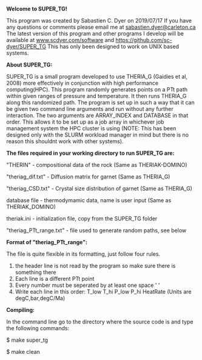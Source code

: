 **Welcome to SUPER_TG!**

This program was created by Sabastien C. Dyer on 2019/07/17
If you have any questions or comments please email me at sabastien.dyer@carleton.ca
The latest version of this program and other programs I develop will be available at www.scdyer.com/software and https://github.com/sc-dyer/SUPER_TG
This has only been designed to work on UNIX based systems.


**About SUPER_TG:**

SUPER_TG is a small program developed to use THERIA_G (Gaidies et al, 2008) more effectively in conjunction with high performance computing(HPC). This program randomly generates points on a PTt path within given ranges of pressure and temperature. It then runs THERIA_G along this randomized path. The program is set up in such a way that it can be given two command line arguments and run without any further interaction. The two arguments are ARRAY_INDEX and DATABASE in that order. This allows it to be set up as a job array in whichever job management system the HPC cluster is using (NOTE: This has been designed only with the SLURM workload manager in mind but there is no reason this shouldnt work with other systems).


**The files required in your working directory to run SUPER_TG are:**

"THERIN" - compositional data of the rock (Same as THERIAK-DOMINO)

"theriag_dif.txt" - Diffusion matrix for garnet (Same as THERIA_G)

"theriag_CSD.txt" - Crystal size distribution of garnet (Same as THERIA_G)

database file - thermodymamic data, name is user input (Same as THERIAK_DOMINO)

theriak.ini - initialization file, copy from the SUPER_TG folder

"theriag_PTt_range.txt" - file used to generate random paths, see below


**Format of "theriag_PTt_range":**

The file is quite flexible in its formatting, just follow four rules.
1. the header line is not read by the program so make sure there is something there
2. Each line is a different PTt point
3. Every number must be seperated by at least one space ' '
4. Write each line in this order: T_low T_hi P_low P_hi HeatRate (Units are degC,bar,degC/Ma)


**Compiling:**

In the command line go to the directory where the source code is and type the following commands:

$ make super_tg

$ make clean


